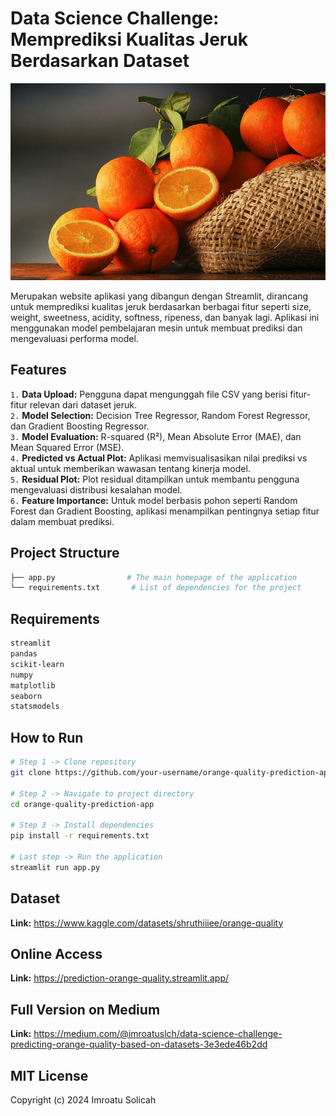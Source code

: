 # Data Science Challenge: Memprediksi Kualitas Jeruk Berdasarkan Dataset
![gambar](https://github.com/hallosayaimroatubelajargithub/projek_prediksi/blob/main/orange.jpg)

Merupakan website aplikasi yang dibangun dengan Streamlit, dirancang untuk memprediksi kualitas jeruk berdasarkan berbagai fitur seperti size, weight, sweetness, acidity, softness, ripeness, dan banyak lagi. Aplikasi ini menggunakan model pembelajaran mesin untuk membuat prediksi dan mengevaluasi performa model.

## Features
`1.` <b>Data Upload:</b> Pengguna dapat mengunggah file CSV yang berisi fitur-fitur relevan dari dataset jeruk.\
`2.` <b>Model Selection:</b> Decision Tree Regressor, Random Forest Regressor, dan Gradient Boosting Regressor.\
`3.` <b>Model Evaluation:</b> R-squared (R²), Mean Absolute Error (MAE), dan Mean Squared Error (MSE).\
`4.` <b>Predicted vs Actual Plot:</b> Aplikasi memvisualisasikan nilai prediksi vs aktual untuk memberikan wawasan tentang kinerja model.\
`5.` <b>Residual Plot:</b> Plot residual ditampilkan untuk membantu pengguna mengevaluasi distribusi kesalahan model.\
`6.` <b>Feature Importance:</b> Untuk model berbasis pohon seperti Random Forest dan Gradient Boosting, aplikasi menampilkan pentingnya setiap fitur dalam membuat prediksi.

## Project Structure
```bash
├── app.py                # The main homepage of the application
└── requirements.txt       # List of dependencies for the project
```

## Requirements
```bash
streamlit
pandas
scikit-learn
numpy
matplotlib
seaborn
statsmodels
```

## How to Run
```bash
# Step 1 -> Clone repository
git clone https://github.com/your-username/orange-quality-prediction-app.git

# Step 2 -> Navigate to project directory
cd orange-quality-prediction-app

# Step 3 -> Install dependencies
pip install -r requirements.txt

# Last step -> Run the application
streamlit run app.py
```
## Dataset
<b>Link:</b> https://www.kaggle.com/datasets/shruthiiiee/orange-quality

## Online Access
<b>Link:</b> https://prediction-orange-quality.streamlit.app/

## Full Version on Medium
<b>Link:</b> https://medium.com/@imroatuslch/data-science-challenge-predicting-orange-quality-based-on-datasets-3e3ede46b2dd

## MIT License
Copyright (c) 2024 Imroatu Solicah

